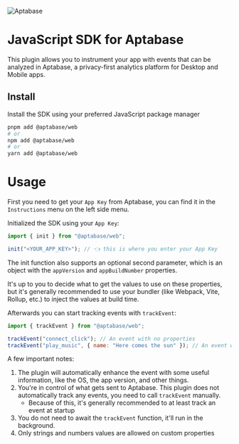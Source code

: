 ![Aptabase](https://aptabase.com/og.png)

# JavaScript SDK for Aptabase

This plugin allows you to instrument your app with events that can be analyzed in Aptabase, a privacy-first analytics platform for Desktop and Mobile apps.

## Install

Install the SDK using your preferred JavaScript package manager

```bash
pnpm add @aptabase/web
# or
npm add @aptabase/web
# or
yarn add @aptabase/web
```

# Usage

First you need to get your `App Key` from Aptabase, you can find it in the `Instructions` menu on the left side menu.

Initialized the SDK using your `App Key`:

```js
import { init } from "@aptabase/web";

init("<YOUR_APP_KEY>"); // 👈 this is where you enter your App Key
```

The init function also supports an optional second parameter, which is an object with the `appVersion` and `appBuildNumber` properties.

It's up to you to decide what to get the values to use on these properties, but it's generally recommended to use your bundler (like Webpack, Vite, Rollup, etc.) to inject the values at build time.

Afterwards you can start tracking events with `trackEvent`:

```js
import { trackEvent } from "@aptabase/web";

trackEvent("connect_click"); // An event with no properties
trackEvent("play_music", { name: "Here comes the sun" }); // An event with a custom property
```

A few important notes:

1. The plugin will automatically enhance the event with some useful information, like the OS, the app version, and other things.
2. You're in control of what gets sent to Aptabase. This plugin does not automatically track any events, you need to call `trackEvent` manually.
   - Because of this, it's generally recommended to at least track an event at startup
3. You do not need to await the `trackEvent` function, it'll run in the background.
4. Only strings and numbers values are allowed on custom properties

